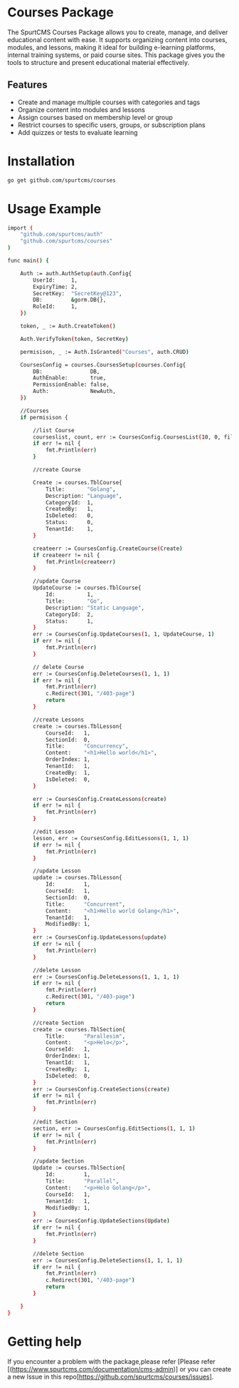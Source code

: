 # Courses Package

The SpurtCMS Courses Package allows you to create, manage, and deliver educational content with ease. It supports organizing content into courses, modules, and lessons, making it ideal for building e-learning platforms, internal training systems, or paid course sites. This package gives you the tools to structure and present educational material effectively.


## Features

- Create and manage multiple courses with categories and tags
- Organize content into modules and lessons
- Assign courses based on membership level or group
- Restrict courses to specific users, groups, or subscription plans
- Add quizzes or tests to evaluate learning


# Installation

``` bash
go get github.com/spurtcms/courses
```


# Usage Example


``` bash
import (
	"github.com/spurtcms/auth"
	"github.com/spurtcms/courses"
)

func main() {

	Auth := auth.AuthSetup(auth.Config{
		UserId:     1,
		ExpiryTime: 2,
		SecretKey:  "SecretKey@123",
		DB:         &gorm.DB{},
		RoleId:     1,
	})

	token, _ := Auth.CreateToken()

	Auth.VerifyToken(token, SecretKey)

	permisison, _ := Auth.IsGranted("Courses", auth.CRUD)

	CoursesConfig = courses.CoursesSetup(courses.Config{
		DB:               DB,
		AuthEnable:       true,
		PermissionEnable: false,
		Auth:             NewAuth,
	})

	//Courses
	if permisison {

		//list Course
		courseslist, count, err := CoursesConfig.CoursesList(10, 0, filter, 1)
		if err != nil {
			fmt.Println(err)
		}

		//create Course

		Create := courses.TblCourse{
			Title:       "Golang",
			Description: "Language",
			CategoryId:  1,
			CreatedBy:   1,
			IsDeleted:   0,
			Status:      0,
			TenantId:    1,
		}

		createerr := CoursesConfig.CreateCourse(Create)
		if createerr != nil {
			fmt.Println(createerr)
		}

		//update Course
		UpdateCourse := courses.TblCourse{
			Id:          1,
			Title:       "Go",
			Description: "Static Language",
			CategoryId:  2,
			Status:      1,
		}
		err := CoursesConfig.UpdateCourses(1, 1, UpdateCourse, 1)
		if err != nil {
			fmt.Println(err)
		}

		// delete Course
		err := CoursesConfig.DeleteCourses(1, 1, 1)
		if err != nil {
			fmt.Println(err)
			c.Redirect(301, "/403-page")
			return
		}

		//create Lessons
		create := courses.TblLesson{
			CourseId:   1,
			SectionId:  0,
			Title:      "Concurrency",
			Content:    "<h1>Hello world</h1>",
			OrderIndex: 1,
			TenantId:   1,
			CreatedBy:  1,
			IsDeleted:  0,
		}

		err := CoursesConfig.CreateLessons(create)
		if err != nil {
			fmt.Println(err)
		}

		//edit Lesson
		lesson, err := CoursesConfig.EditLessons(1, 1, 1)
		if err != nil {
			fmt.Println(err)
		}

		//update Lesson
		update := courses.TblLesson{
			Id:         1,
			CourseId:   1,
			SectionId:  0,
			Title:      "Concurrent",
			Content:    "<h1>Hello world Golang</h1>",
			TenantId:   1,
			ModifiedBy: 1,
		}
		err := CoursesConfig.UpdateLessons(update)
		if err != nil {
			fmt.Println(err)
		}

		//delete Lesson
		err := CoursesConfig.DeleteLessons(1, 1, 1, 1)
		if err != nil {
			fmt.Println(err)
			c.Redirect(301, "/403-page")
			return
		}

		//create Section
		create := courses.TblSection{
			Title:      "Parallesim",
			Content:    "<p>Helo</p>",
			CourseId:   1,
			OrderIndex: 1,
			TenantId:   1,
			CreatedBy:  1,
			IsDeleted:  0,
		}
		err := CoursesConfig.CreateSections(create)
		if err != nil {
			fmt.Println(err)
		}

		//edit Section
		section, err := CoursesConfig.EditSections(1, 1, 1)
		if err != nil {
			fmt.Println(err)
		}

		//update Section
		Update := courses.TblSection{
			Id:         1,
			Title:      "Parallel",
			Content:    "<p>Helo Golang</p>",
			CourseId:   1,
			TenantId:   1,
			ModifiedBy: 1,
		}
		err := CoursesConfig.UpdateSections(Update)
		if err != nil {
			fmt.Println(err)
		}

		//delete Section
		err := CoursesConfig.DeleteSections(1, 1, 1, 1)
		if err != nil {
			fmt.Println(err)
			c.Redirect(301, "/403-page")
			return
		}

	}
}


```

# Getting help
If you encounter a problem with the package,please refer [Please refer [(https://www.spurtcms.com/documentation/cms-admin)] or you can create a new Issue in this repo[https://github.com/spurtcms/courses/issues]. 
